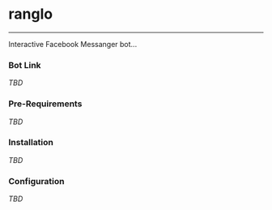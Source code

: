 # ranglo
-----
Interactive Facebook Messanger bot...

### Bot Link
_TBD_

### Pre-Requirements
_TBD_

### Installation
_TBD_

### Configuration
_TBD_